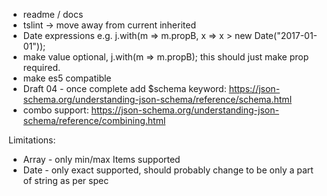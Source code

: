 * readme / docs
* tslint -> move away from current inherited
* Date expressions e.g. j.with(m => m.propB, x => x > new Date("2017-01-01"));
* make value optional, j.with(m => m.propB); this should just make prop required.
* make es5 compatible
* Draft 04 - once complete add $schema keyword: https://json-schema.org/understanding-json-schema/reference/schema.html
* combo support: https://json-schema.org/understanding-json-schema/reference/combining.html

Limitations:
* Array - only min/max Items supported
* Date - only exact supported, should probably change to be only a part of string as per spec
